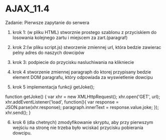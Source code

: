 # AJAX_11.4


Zadanie: Pierwsze zapytanie do serwera



1. krok 1: (w pliku HTML)
stworznie prostego szablonu z przyciskiem do losowania kolejnego zartu i miejscem za zart.(paragraf)

2. krok 2:(w pliku script.js)
stworzenie zmiennej url, która bedzie zawierac pelny adres do naszych dowcipów

3. krok 3:
podpiecie do przycisku nasluchiwania na klikniecie

4. krok 4
stworzenie zmiennej paragraph do ktorej przypisany bedzie element DOM paragrafu, który odpowiada za wyswietlenie dowcipu

5. krok 5
implementacja funkcji getJoke();

function getJoke() {
  var xhr = new XMLHttpRequest();
  xhr.open('GET', url);
  xhr.addEventListener('load', function(){
    var response = JSON.parse(xhr.response);
    paragraph.innerText = response.value.joke;
  });
  xhr.send();
}

6. krok 6 (dla chetnych)
zmodyfikowanie skryptu, aby przy pierwszym wejściu na stronę nie trzeba było wciskać przycisku pobierania dowcipu. 

